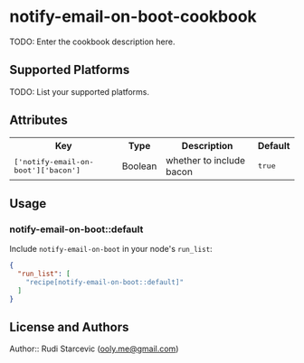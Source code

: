 # notify-email-on-boot-cookbook

TODO: Enter the cookbook description here.

## Supported Platforms

TODO: List your supported platforms.

## Attributes

<table>
  <tr>
    <th>Key</th>
    <th>Type</th>
    <th>Description</th>
    <th>Default</th>
  </tr>
  <tr>
    <td><tt>['notify-email-on-boot']['bacon']</tt></td>
    <td>Boolean</td>
    <td>whether to include bacon</td>
    <td><tt>true</tt></td>
  </tr>
</table>

## Usage

### notify-email-on-boot::default

Include `notify-email-on-boot` in your node's `run_list`:

```json
{
  "run_list": [
    "recipe[notify-email-on-boot::default]"
  ]
}
```

## License and Authors

Author:: Rudi Starcevic (<ooly.me@gmail.com>)
